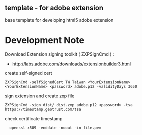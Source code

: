 template - for adobe extension
-----------------------

base template for developing html5 adobe extension

Development Note
======================

Download Extension signing toolkit ( ZXPSignCmd  ) : 
* http://labs.adobe.com/downloads/extensionbuilder3.html

create self-signed cert
```
ZXPSignCmd -selfSignedCert TW Taiwan <YourExtensionName> <YourExtensionName> <password> adobe.p12 -validityDays 3650
```

sign extension and create zxp file
```
ZXPSignCmd -sign dist/ dist.zxp adobe.p12 <password> -tsa https://timestamp.geotrust.com/tsa
```

check certificate timestamp
```
  openssl x509 -enddate -noout -in file.pem
```
